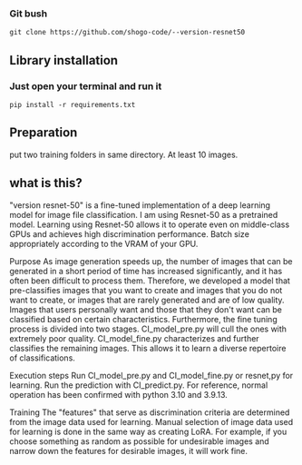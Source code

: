 ### Git bush  
`git clone https://github.com/shogo-code/--version-resnet50`
  
  
## Library installation  
### Just open your terminal and run it  
`pip install -r requirements.txt`  

## Preparation  
put two training folders in same directory. At least 10 images.

## what is this?  
"version resnet-50" is a fine-tuned implementation of a deep learning model for image file classification. I am using Resnet-50 as a pretrained model. Learning using Resnet-50 allows it to operate even on middle-class GPUs and achieves high discrimination performance. Batch size appropriately according to the VRAM of your GPU.

Purpose
As image generation speeds up, the number of images that can be generated in a short period of time has increased significantly, and it has often been difficult to process them. Therefore, we developed a model that pre-classifies images that you want to create and images that you do not want to create, or images that are rarely generated and are of low quality. Images that users personally want and those that they don't want can be classified based on certain characteristics. Furthermore, the fine tuning process is divided into two stages. CI_model_pre.py will cull the ones with extremely poor quality. CI_model_fine.py characterizes and further classifies the remaining images. This allows it to learn a diverse repertoire of classifications.

Execution steps
Run CI_model_pre.py and CI_model_fine.py or resnet,py for learning. Run the prediction with CI_predict.py. For reference, normal operation has been confirmed with python 3.10 and 3.9.13.

Training
The "features" that serve as discrimination criteria are determined from the image data used for learning. Manual selection of image data used for learning is done in the same way as creating LoRA. For example, if you choose something as random as possible for undesirable images and narrow down the features for desirable images, it will work fine.

